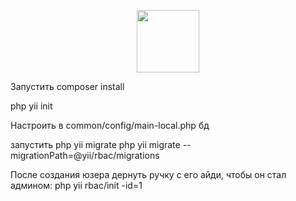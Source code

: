 <p align="center">
    <a href="https://github.com/yiisoft" target="_blank">
        <img src="https://avatars0.githubusercontent.com/u/993323" height="100px">
    </a>
    <br>
</p>


Запустить
composer install

php yii init

Настроить в common/config/main-local.php бд

запустить 
php yii migrate
php yii migrate --migrationPath=@yii/rbac/migrations

После создания юзера дернуть ручку с его айди, чтобы он стал админом:
php yii rbac/init -id=1
